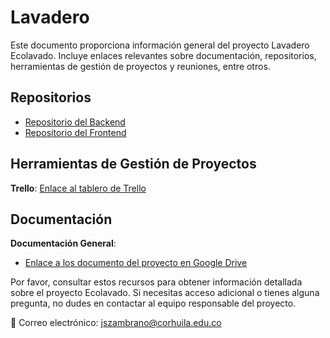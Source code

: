 # Lavadero

Este documento proporciona información general del proyecto Lavadero Ecolavado.
Incluye enlaces relevantes sobre documentación, repositorios, herramientas de gestión de proyectos y reuniones, entre otros.

## Repositorios

- [Repositorio del Backend](https://github.com/sebastianzambrano/Backend-Ecolavado.git)
- [Repositorio del Frontend](https://github.com/sebastianzambrano/Frontend-Ecolavado.git)

## Herramientas de Gestión de Proyectos

**Trello**: [Enlace al tablero de Trello](https://trello.com/b/jDAnOeGh/lavadero-ecolavado)

## Documentación

**Documentación General**:
- [Enlace a los documento del proyecto en Google Drive](https://drive.google.com/drive/folders/1v3ELq7RsiBSrZRNbResNPgnqcrwZaPIp?usp=share_link)


Por favor, consultar estos recursos para obtener información detallada sobre el proyecto Ecolavado. Si necesitas acceso adicional o tienes alguna pregunta, no dudes en contactar al equipo responsable del proyecto.

📧 Correo electrónico: [jszambrano@corhuila.edu.co](mailto:jszambrano@corhuila.edu.co)
